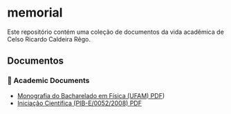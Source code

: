 # memorial
Este repositório contém uma coleção de documentos da vida acadêmica de Celso Ricardo Caldeira Rêgo. 

## Documentos
### 📄 Academic Documents

- [Monografia do Bacharelado em Física (UFAM) PDF](https://github.com/Celso0408/memorial/blob/main/Monografia.pdf))
- [Iniciação Científica (PIB-E/0052/2008) PDF](documents/thesis.pdf)

